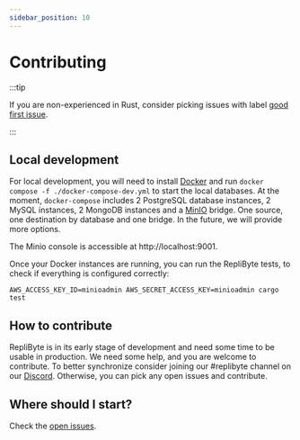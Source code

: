 ```yaml
---
sidebar_position: 10
---
```


# Contributing

:::tip

If you are non-experienced in Rust, consider picking issues with label [good first issue](https://github.com/Qovery/replibyte/issues?q=is%3Aopen+is%3Aissue+label%3A%22good+first+issue%22).

:::

## Local development

For local development, you will need to install [Docker](https://www.docker.com) and run `docker compose -f ./docker-compose-dev.yml` to
start the local databases. At the moment, `docker-compose` includes 2 PostgreSQL database instances, 2 MySQL instances, 2 MongoDB instances
and a [MinIO](https://min.io) bridge. One source, one destination by database and one bridge. In the future, we will provide more options.

The Minio console is accessible at http://localhost:9001.

Once your Docker instances are running, you can run the RepliByte tests, to check if everything is configured correctly:

```shell
AWS_ACCESS_KEY_ID=minioadmin AWS_SECRET_ACCESS_KEY=minioadmin cargo test
```

## How to contribute

RepliByte is in its early stage of development and need some time to be usable in production. We need some help, and you are welcome to
contribute. To better synchronize consider joining our #replibyte channel on our [Discord](https://discord.qovery.com). Otherwise, you can
pick any open issues and contribute.

## Where should I start?

Check the [open issues](https://github.com/Qovery/replibyte/issues). 

